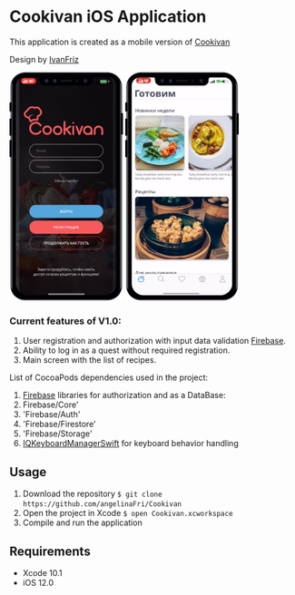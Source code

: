 # Cookivan iOS Application
This application is created as a mobile version of [Cookivan](https://cookivan.com)

Design by [IvanFriz](https://www.behance.net/friziivan51c5)

<img src="Screenshots/login1.png" width="200"> <img src="Screenshots/mainScreen.png" width="200">


### Current features of V1.0:
1. User registration and authorization with input data validation [Firebase](https://firebase.google.com).
2. Ability to log in as a quest without required registration.
3. Main screen with the list of recipes.

List of CocoaPods dependencies used in the project:
1. [Firebase](https://firebase.google.com) libraries for authorization and as a DataBase: 
  1. Firebase/Core'
  2. 'Firebase/Auth'
  3. 'Firebase/Firestore'
  4. 'Firebase/Storage'
2. [IQKeyboardManagerSwift](https://cocoapods.org/pods/IQKeyboardManagerSwift) for keyboard behavior handling

## Usage
1. Download the repository
`$ git clone https://github.com/angelinaFri/Cookivan`
2. Open the project in Xcode
`$ open Cookivan.xcworkspace`
3. Compile and run the application

## Requirements
* Xcode 10.1
* iOS 12.0
  
